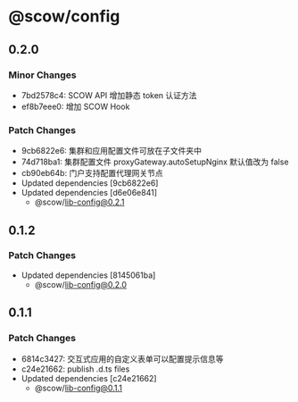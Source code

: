 # @scow/config

## 0.2.0

### Minor Changes

- 7bd2578c4: SCOW API 增加静态 token 认证方法
- ef8b7eee0: 增加 SCOW Hook

### Patch Changes

- 9cb6822e6: 集群和应用配置文件可放在子文件夹中
- 74d718ba1: 集群配置文件 proxyGateway.autoSetupNginx 默认值改为 false
- cb90eb64b: 门户支持配置代理网关节点
- Updated dependencies [9cb6822e6]
- Updated dependencies [d6e06e841]
  - @scow/lib-config@0.2.1

## 0.1.2

### Patch Changes

- Updated dependencies [8145061ba]
  - @scow/lib-config@0.2.0

## 0.1.1

### Patch Changes

- 6814c3427: 交互式应用的自定义表单可以配置提示信息等
- c24e21662: publish .d.ts files
- Updated dependencies [c24e21662]
  - @scow/lib-config@0.1.1
